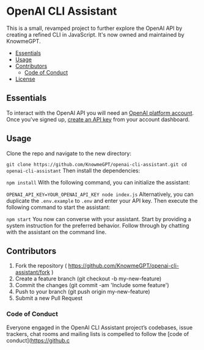 # OpenAI CLI Assistant

This is a small, revamped project to further explore the OpenAI API by creating a refined CLI in JavaScript. It's now owned and maintained by KnowmeGPT.

* [Essentials](#things-youll-need)
* [Usage](#usage)
* [Contributors](#contributing)
  * [Code of Conduct](#code-of-conduct)
* [License](#license)

## Essentials

To interact with the OpenAI API you will need an [OpenAI platform account](https://platform.openai.com/overview). Once you've signed up, [create an API key](https://platform.openai.com/account/api-keys) from your account dashboard.

## Usage

Clone the repo and navigate to the new directory:

``
git clone https://github.com/KnowmeGPT/openai-cli-assistant.git
cd openai-cli-assistant
``
Then install the dependencies:

``
npm install
``
With the following command, you can initialize the assistant: 

``
OPENAI_API_KEY=YOUR_OPENAI_API_KEY node index.js
``
Alternatively, you can duplicate the `.env.example` to `.env` and enter your API key. Then execute the following command to start the assistant:

``
npm start
``
You now can converse with your assistant. Start by providing a system instruction for the preferred behavior. Follow through by chatting with the assistant on the command line.

## Contributors

1. Fork the repository ( https://github.com/KnowmeGPT/openai-cli-assistant/fork )
2. Create a feature branch (git checkout -b my-new-feature)
3. Commit the changes (git commit -am 'Include some feature')
4. Push to your branch (git push origin my-new-feature)
5. Submit a new Pull Request

### Code of Conduct

Everyone engaged in the OpenAI CLI Assistant project’s codebases, issue trackers, chat rooms and mailing lists is compelled to follow the [code of conduct](https://github.c
